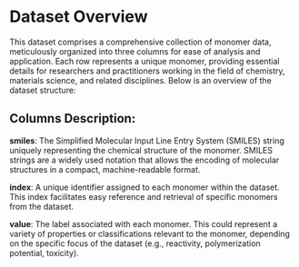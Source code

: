 # Dataset Overview

This dataset comprises a comprehensive collection of monomer data, meticulously organized into three columns for ease of analysis and application. Each row represents a unique monomer, providing essential details for researchers and practitioners working in the field of chemistry, materials science, and related disciplines. Below is an overview of the dataset structure:

## Columns Description:

**smiles**: The Simplified Molecular Input Line Entry System (SMILES) string uniquely representing the chemical structure of the monomer. SMILES strings are a widely used notation that allows the encoding of molecular structures in a compact, machine-readable format.

**index**: A unique identifier assigned to each monomer within the dataset. This index facilitates easy reference and retrieval of specific monomers from the dataset.

**value**: The label associated with each monomer. This could represent a variety of properties or classifications relevant to the monomer, depending on the specific focus of the dataset (e.g., reactivity, polymerization potential, toxicity).
